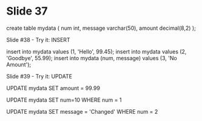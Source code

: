 # Slide 37

create table mydata (
  num int,
  message varchar(50),
  amount decimal(8,2)
 );

Slide #38 - Try it: INSERT

insert into mydata values (1, 'Hello', 99.45);
insert into mydata values (2, 'Goodbye', 55.99);
insert into mydata (num, message) values (3, 'No Amount');


Slide #39 - Try it: UPDATE

UPDATE mydata SET amount = 99.99

UPDATE mydata SET num=10 WHERE num = 1

UPDATE mydata SET message = 'Changed' WHERE num = 2

